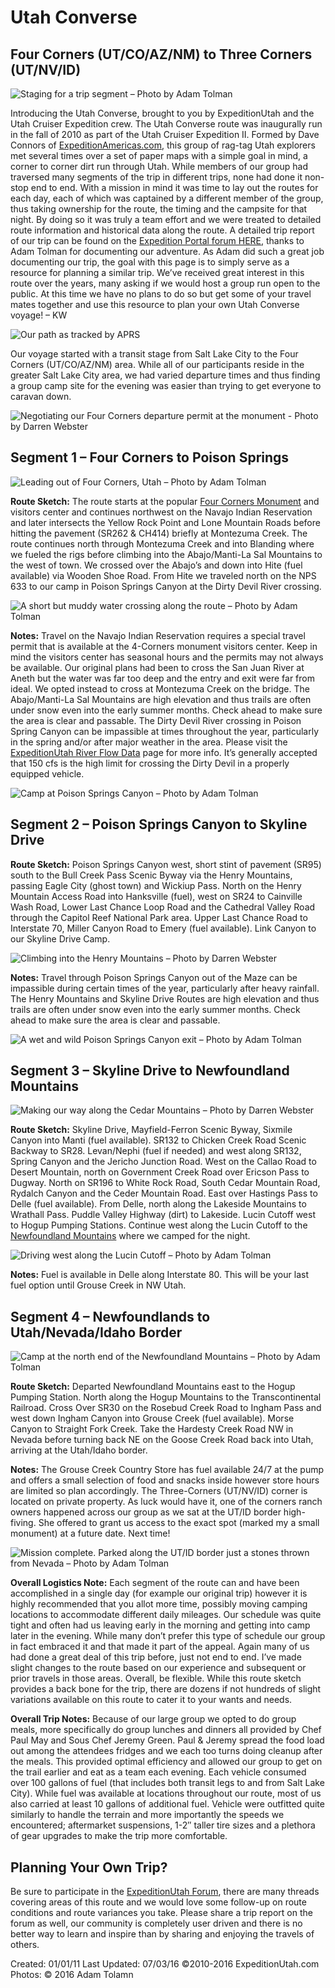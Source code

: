 # Utah Converse

## Four Corners (UT/CO/AZ/NM) to Three Corners (UT/NV/ID)


![Staging for a trip segment – Photo by Adam Tolman](01.jpg)

Introducing the Utah Converse, brought to you by ExpeditionUtah and the Utah Cruiser Expedition crew. The Utah Converse route was inaugurally run in the fall of 2010 as part of the Utah Cruiser Expedition II. Formed by Dave Connors of [ExpeditionAmericas.com](http://expeditionamericas.com/), this group of rag-tag Utah explorers met several times over a set of paper maps with a simple goal in mind, a corner to corner dirt run through Utah. While members of our group had traversed many segments of the trip in different trips, none had done it non-stop end to end. With a mission in mind it was time to lay out the routes for each day, each of which was captained by a different member of the group, thus taking ownership for the route, the timing and the campsite for that night. By doing so it was truly a team effort and we were treated to detailed route information and historical data along the route. A detailed trip report of our trip can be found on the [Expedition Portal forum HERE](http://www.expeditionportal.com/forum/threads/48929-Utah-Cruiser-Expedition-2010), thanks to Adam Tolman for documenting our adventure. As Adam did such a great job documenting our trip, the goal with this page is to simply serve as a resource for planning a similar trip. We’ve received great interest in this route over the years, many asking if we would host a group run open to the public. At this time we have no plans to do so but get some of your travel mates together and use this resource to plan your own Utah Converse voyage! – KW

![Our path as tracked by APRS](UCE_2_map1.jpg)

Our voyage started with a transit stage from Salt Lake City to the Four Corners (UT/CO/AZ/NM) area. While all of our participants reside in the greater Salt Lake City area, we had varied departure times and thus finding a group camp site for the evening was easier than trying to get everyone to caravan down.

![Negotiating our Four Corners departure permit  at the monument - Photo by Darren Webster](02.jpg)


## Segment 1 – Four Corners to Poison Springs

![Leading out of Four Corners, Utah – Photo by Adam Tolman](03.jpg)

**Route Sketch:** The route starts at the popular [Four Corners Monument](http://www.navajonationparks.org/htm/fourcorners.htm) and visitors center and continues northwest on the Navajo Indian Reservation and later intersects the Yellow Rock Point and Lone Mountain Roads before hitting the pavement (SR262 & CH414) briefly at Montezuma Creek. The route continues north through Montezuma Creek and into Blanding where we fueled the rigs before climbing into the Abajo/Manti-La Sal Mountains to the west of town.  We crossed over the Abajo’s and down into Hite (fuel available) via Wooden Shoe Road. From Hite we traveled north on the NPS 633 to our camp in Poison Springs Canyon at the Dirty Devil River crossing.


![A short but muddy water crossing along the route – Photo by Adam Tolman](04.jpg)

**Notes:** Travel on the Navajo Indian Reservation requires a special travel permit that is available at the 4-Corners monument visitors center. Keep in mind the visitors center has seasonal hours and the permits may not always be available. Our original plans had been to cross the San Juan River at Aneth but the water was far too deep and the entry and exit were far from ideal. We opted instead to cross at Montezuma Creek on the bridge. The Abajo/Manti-La Sal Mountains are high elevation and thus trails are often under snow even into the early summer months. Check ahead to make sure the area is clear and passable. The Dirty Devil River crossing in Poison Spring Canyon can be impassible at times throughout the year, particularly in the spring and/or after major weather in the area. Please visit the [ExpeditionUtah River Flow Data](https://www.expeditionutah.com/forum/index.php?threads/river-flow-data-for-utah-river-crossing-information.1393/) page for more info. It’s generally accepted that 150 cfs is the high limit for crossing the Dirty Devil in a properly equipped vehicle. 


![Camp at Poison Springs Canyon – Photo by Adam Tolman](05.jpg)

## Segment 2 – Poison Springs Canyon to Skyline Drive

**Route Sketch:** Poison Springs Canyon west, short stint of pavement (SR95) south to the Bull Creek Pass Scenic Byway via the Henry Mountains, passing Eagle City (ghost town) and Wickiup Pass. North on the Henry Mountain Access Road into Hanksville (fuel), west on SR24 to Cainville Wash Road, Lower Last Chance Loop Road and the Cathedral Valley Road through the Capitol Reef National Park area. Upper Last Chance Road to Interstate 70, Miller Canyon Road to Emery (fuel available). Link Canyon to our Skyline Drive Camp.

![Climbing into the Henry Mountains – Photo by Darren Webster](06.jpg)

**Notes:** Travel through Poison Springs Canyon out of the Maze can be impassible during certain times of the year, particularly after heavy rainfall. The Henry Mountains and Skyline Drive Routes are high elevation and thus trails are often under snow even into the early summer months. Check ahead to make sure the area is clear and passable.

![A wet and wild Poison Springs Canyon exit – Photo by Adam Tolman](07.jpg)

## Segment 3 – Skyline Drive to Newfoundland Mountains

![Making our way along the Cedar Mountains – Photo by Darren Webster](08.jpg)

**Route Sketch:** Skyline Drive, Mayfield-Ferron Scenic Byway, Sixmile Canyon into Manti (fuel available). SR132 to Chicken Creek Road Scenic Backway to SR28. Levan/Nephi (fuel if needed) and west along SR132, Spring Canyon and the Jericho Junction Road. West on the Callao Road to Desert Mountain, north on Government Creek Road over Ericson Pass to Dugway. North on SR196 to White Rock Road, South Cedar Mountain Road, Rydalch Canyon and the Ceder Mountain Road. East over Hastings Pass to Delle (fuel available). From Delle, north along the Lakeside Mountains to Wrathall Pass. Puddle Valley Highway (dirt) to Lakeside. Lucin Cutoff west to Hogup Pumping Stations. Continue west along the Lucin Cutoff to the [Newfoundland Mountains](https://www.expeditionutah.com/forum/index.php?threads/the-mines-camps-of-the-newfies-newfoundland-mountains.611/) where we camped for the night.


![Driving west along the Lucin Cutoff – Photo by Adam Tolman](09.jpg)

**Notes:** Fuel is available in Delle along Interstate 80. This will be your last fuel option until Grouse Creek in NW Utah.


## Segment 4 – Newfoundlands to Utah/Nevada/Idaho Border

![Camp at the north end of the Newfoundland Mountains – Photo by Adam Tolman](10.jpg)

**Route Sketch:** Departed Newfoundland Mountains east to the Hogup Pumping Station. North along the Hogup Mountains to the Transcontinental Railroad. Cross Over SR30 on the Rosebud Creek Road to Ingham Pass and west down Ingham Canyon into Grouse Creek (fuel available). Morse Canyon to Straight Fork Creek. Take the Hardesty Creek Road NW in Nevada before turning back NE on the Goose Creek Road back into Utah, arriving at the Utah/Idaho border.

**Notes:** The Grouse Creek Country Store has fuel available 24/7 at the pump and offers a small selection of food and snacks inside however store hours are limited so plan accordingly. The Three-Corners (UT/NV/ID) corner is located on private property. As luck would have it, one of the corners ranch owners happened across our group as we sat at the UT/ID border high-fiving. She offered to grant us access to the exact spot (marked my a small monument) at a future date. Next time!


![Mission complete. Parked along the UT/ID border just a stones thrown from Nevada – Photo by Adam Tolman](11.jpg)

**Overall Logistics Note:** Each segment of the route can and have been accomplished in a single day (for example our original trip) however it is highly recommended that you allot more time, possibly moving camping locations to accommodate different daily mileages. Our schedule was quite tight and often had us leaving early in the morning and getting into camp later in the evening. While many don’t prefer this type of schedule our group in fact embraced it and that made it part of the appeal. Again many of us had done a great deal of this trip before, just not end to end. I’ve made slight changes to the route based on our experience and subsequent or prior travels in those areas. Overall, be flexible. While this route sketch provides a back bone for the trip, there are dozens if not hundreds of slight variations available on this route to cater it to your wants and needs.

**Overall Trip Notes:** Because of our large group we opted to do group meals, more specifically do group lunches and dinners all provided by Chef Paul May and Sous Chef Jeremy Green. Paul & Jeremy spread the food load out among the attendees fridges and we each too turns doing cleanup after the meals. This provided optimal efficiency and allowed our group to get on the trail earlier and eat as a team each evening.  Each vehicle consumed over 100 gallons of fuel (that includes both transit legs to and from Salt Lake City). While fuel was available at locations throughout our route, most of us also carried at least 10 gallons of additional fuel. Vehicle were outfitted quite similarly to handle the terrain and more importantly the speeds we encountered; aftermarket suspensions, 1-2″ taller tire sizes and a plethora of gear upgrades to make the trip more comfortable.

## Planning Your Own Trip?

Be sure to participate in the [ExpeditionUtah Forum](http://www.expeditionutah.com/forum), there are many threads covering areas of this route and we would love some follow-up on route conditions and route variances you take. Please share a trip report on the forum as well, our community is completely user driven and there is no better way to learn and inspire than by sharing and enjoying the travels of others.

Created: 01/01/11
Last Updated: 07/03/16
©2010-2016 ExpeditionUtah.com
Photos: © 2016 Adam Tolamn